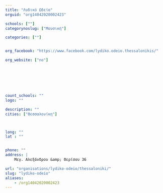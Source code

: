```yaml
---
title: "Λυδικό Ωδείο"
orguid: "org14042020002423"

schools: [""]
categorynoslug: ["Μουσική"]

categories: [""]


org_facebook: "https://www.facebook.com/lydiko.odeio.thessalonikis/"

org_website: ["no"]







count_schools: ""
logo: ""

description: ""
cities: ["Θεσσαλονίκη"]



long: ""
lat : ""


phone: ""
address: |
    Μεγ. Αλεξάνδρου &amp; Θερίσου 36

url: "organisations/lydiko-odeio/thessaloniki/"
slug: "lydiko-odeio"
aliases:
    - /org14042020002423
---
```



